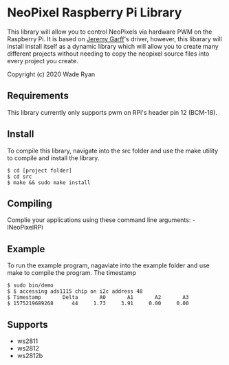 # NeoPixel Raspberry Pi Library

This library will allow you to control NeoPixels via hardware PWM on the Raspberry Pi.  It is based on [Jeremy Garff](https://github.com/jgarff/rpi_ws281x)'s driver, however, this libarary will install install itself as a dynamic library which will allow you to create many different projects without needing to copy the neopixel source files into every project you create.

Copyright (c) 2020 Wade Ryan


## Requirements
This library currently only supports pwm on RPi's header pin 12 (BCM-18).


## Install
To compile this library, navigate into the src folder and use the make utility to compile 
and install the library.

    $ cd [project folder]
    $ cd src
    $ make && sudo make install


## Compiling
Complie your applications using these command line arguments: -lNeoPixelRPi


## Example
To run the example program, nagaviate into the example folder and use make to compile the program.  The timestamp 

    $ sudo bin/demo
    $ $ accessing ads1115 chip on i2c address 48
    $ Timestamp       Delta       A0       A1       A2       A3
    $ 1575219689268      44     1.73     3.91     0.00     0.00


## Supports
 
* ws2811
* ws2812
* ws2812b
